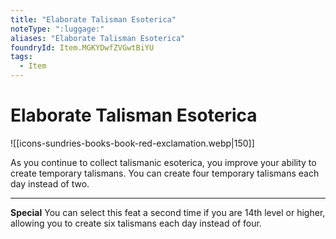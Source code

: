 ```yaml
---
title: "Elaborate Talisman Esoterica"
noteType: ":luggage:"
aliases: "Elaborate Talisman Esoterica"
foundryId: Item.MGKYDwfZVGwtBiYU
tags:
  - Item
---
```


# Elaborate Talisman Esoterica
![[icons-sundries-books-book-red-exclamation.webp|150]]

As you continue to collect talismanic esoterica, you improve your ability to create temporary talismans. You can create four temporary talismans each day instead of two.

* * *

**Special** You can select this feat a second time if you are 14th level or higher, allowing you to create six talismans each day instead of four.
